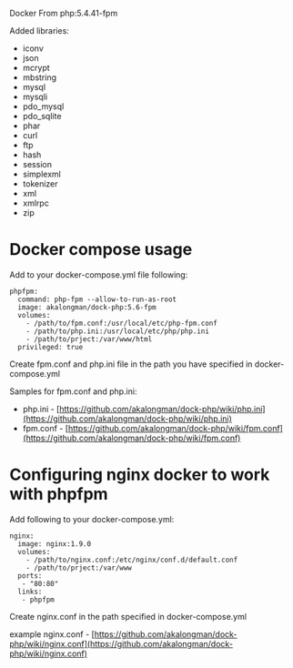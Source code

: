 Docker From php:5.4.41-fpm

Added libraries:

 * iconv
 * json
 * mcrypt
 * mbstring
 * mysql
 * mysqli
 * pdo_mysql
 * pdo_sqlite
 * phar
 * curl
 * ftp
 * hash
 * session
 * simplexml
 * tokenizer
 * xml
 * xmlrpc
 * zip

# Docker compose usage

Add to your docker-compose.yml file following:

```
phpfpm:
  command: php-fpm --allow-to-run-as-root
  image: akalongman/dock-php:5.6-fpm
  volumes:
    - /path/to/fpm.conf:/usr/local/etc/php-fpm.conf
    - /path/to/php.ini:/usr/local/etc/php/php.ini
    - /path/to/prject:/var/www/html
  privileged: true
```

Create fpm.conf and php.ini file in the path you have specified in docker-compose.yml

Samples for fpm.conf and php.ini:

 * php.ini - [https://github.com/akalongman/dock-php/wiki/php.ini](https://github.com/akalongman/dock-php/wiki/php.ini)
 * fpm.conf - [https://github.com/akalongman/dock-php/wiki/fpm.conf](https://github.com/akalongman/dock-php/wiki/fpm.conf)

# Configuring nginx docker to work with phpfpm

Add following to your docker-compose.yml:

```
nginx:
  image: nginx:1.9.0
  volumes:
    - /path/to/nginx.conf:/etc/nginx/conf.d/default.conf
    - /path/to/prject:/var/www
  ports:
   - "80:80"
  links:
   - phpfpm
```

Create nginx.conf in the path specified in docker-compose.yml

example nginx.conf - [https://github.com/akalongman/dock-php/wiki/nginx.conf](https://github.com/akalongman/dock-php/wiki/nginx.conf)
